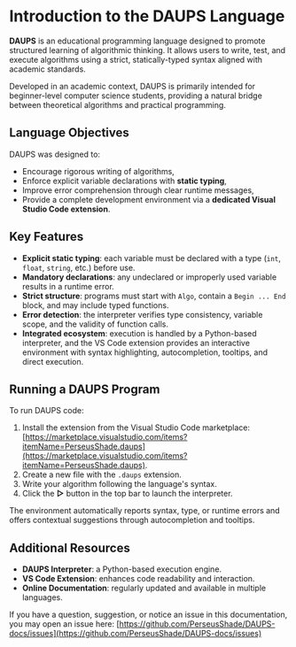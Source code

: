 # Introduction to the DAUPS Language

**DAUPS** is an educational programming language designed to promote structured learning of algorithmic thinking. It allows users to write, test, and execute algorithms using a strict, statically-typed syntax aligned with academic standards.

Developed in an academic context, DAUPS is primarily intended for beginner-level computer science students, providing a natural bridge between theoretical algorithms and practical programming.

## Language Objectives

DAUPS was designed to:

- Encourage rigorous writing of algorithms,
- Enforce explicit variable declarations with **static typing**,
- Improve error comprehension through clear runtime messages,
- Provide a complete development environment via a **dedicated Visual Studio Code extension**.

## Key Features

- **Explicit static typing**: each variable must be declared with a type (`int`, `float`, `string`, etc.) before use.
- **Mandatory declarations**: any undeclared or improperly used variable results in a runtime error.
- **Strict structure**: programs must start with `Algo`, contain a `Begin ... End` block, and may include typed functions.
- **Error detection**: the interpreter verifies type consistency, variable scope, and the validity of function calls.
- **Integrated ecosystem**: execution is handled by a Python-based interpreter, and the VS Code extension provides an interactive environment with syntax highlighting, autocompletion, tooltips, and direct execution.

## Running a DAUPS Program

To run DAUPS code:

1. Install the extension from the Visual Studio Code marketplace: [https://marketplace.visualstudio.com/items?itemName=PerseusShade.daups](https://marketplace.visualstudio.com/items?itemName=PerseusShade.daups).
2. Create a new file with the `.daups` extension.
3. Write your algorithm following the language's syntax.
4. Click the **▷** button in the top bar to launch the interpreter.

The environment automatically reports syntax, type, or runtime errors and offers contextual suggestions through autocompletion and tooltips.

## Additional Resources

- **DAUPS Interpreter**: a Python-based execution engine.
- **VS Code Extension**: enhances code readability and interaction.
- **Online Documentation**: regularly updated and available in multiple languages.

If you have a question, suggestion, or notice an issue in this documentation, you may open an issue here:
[https://github.com/PerseusShade/DAUPS-docs/issues](https://github.com/PerseusShade/DAUPS-docs/issues)